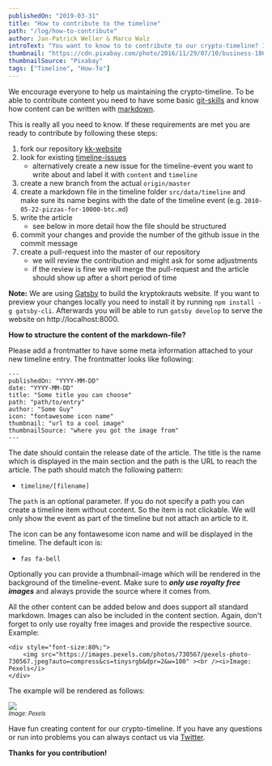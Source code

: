 ```yaml
---
publishedOn: "2019-03-31"
title: "How to contribute to the timeline"
path: "/log/how-to-contribute"
author: Jan-Patrick Weller & Marco Walz
introText: "You want to know to to contribute to our crypto-timeline? In this article you get all the information you need!"
thumbnail: "https://cdn.pixabay.com/photo/2016/11/29/07/10/business-1868015_960_720.jpg"
thumbnailSource: "Pixabay"
tags: ["Timeline", "How-To"]
---
```

We encourage everyone to help us maintaining the crypto-timeline. To be able to contribute content you need to have some basic [git-skills](https://guides.github.com/introduction/git-handbook/) and know how content can be written with [markdown](https://guides.github.com/features/mastering-markdown/).

This is really all you need to know. If these requirements are met you are ready to contribute by following these steps:

1. fork our repository [kk-website](https://github.com/kryptokrauts/kk-website)
1. look for existing [timeline-issues](https://github.com/kryptokrauts/kk-website/issues?q=is%3Aopen+is%3Aissue+label%3Atimeline+label%3Acontent)
   - alternatively create a new issue for the timeline-event you want to write about and label it with `content` and `timeline`
1. create a new branch from the actual `origin/master`
1. create a markdown file in the timeline folder `src/data/timeline` and make sure its name begins with the date of the timeline event (e.g. `2010-05-22-pizzas-for-10000-btc.md`)
1. write the article
   - see below in more detail how the file should be structured
1. commit your changes and provide the number of the github issue in the commit message
1. create a pull-request into the master of our repository
   - we will review the contribution and might ask for some adjustments
   - if the review is fine we will merge the pull-request and the article should show up after a short period of time

**Note:**
We are using [Gatsby](https://www.gatsbyjs.org/) to build the kryptokrauts website. If you want to preview your changes locally you need to install it by running `npm install -g gatsby-cli`. Afterwards you will be able to run `gatsby develop` to serve the website on http://localhost:8000.

**How to structure the content of the markdown-file?**

Please add a frontmatter to have some meta information attached to your new timeline entry. The frontmatter
looks like following:

```
---
publishedOn: "YYYY-MM-DD"
date: "YYYY-MM-DD"
title: "Some title you can choose"
path: "path/to/entry"
author: "Some Guy"
icon: "fontawesome icon name"
thumbnail: "url to a cool image"
thumbnailSource: "where you got the image from"
---
```

The date should contain the release date of the article. The title is the name which is displayed in the main section and the path is the URL to reach the article. The path should match the following pattern:
- `timeline/[filename]`  

The `path` is an optional parameter. If you do not specify a path you can create a timeline item without content. So the item is not clickable. We will only show the event as part of the timeline but not attach an article to it.

The icon can be any fontawesome icon name and will be displayed in the timeline. The default icon is:
- `fas fa-bell`
  
Optionally you can provide a thumbnail-image which will be rendered in the background of the timeline-event. Make sure to ***only use royalty free images*** and always provide the source where it comes from.
   
All the other content can be added below and does support all standard markdown. Images can also be included in the content section. Again, don't forget to only use royalty free images and provide the respective source. Example:
```
<div style="font-size:80%;">
    <img src="https://images.pexels.com/photos/730567/pexels-photo-730567.jpeg?auto=compress&cs=tinysrgb&dpr=2&w=100" ><br /><i>Image: Pexels</i>
</div>
```

The example will be rendered as follows:

<div style="font-size:80%;">
    <img src="https://images.pexels.com/photos/730567/pexels-photo-730567.jpeg?auto=compress&cs=tinysrgb&dpr=2&w=100" ><br /><i>Image: Pexels</i>
</div>

Have fun creating content for our crypto-timeline. If you have any questions or run into problems you can always contact us via [Twitter](https://twitter.com/kryptokrauts).

**Thanks for you contribution!**